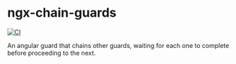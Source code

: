 # ngx-chain-guards

[![CI](https://github.com/mrahhal/ngx-chain-guards/actions/workflows/ci.yml/badge.svg)](https://github.com/mrahhal/ngx-chain-guards/actions/workflows/ci.yml)

An angular guard that chains other guards, waiting for each one to complete before proceeding to the next.
